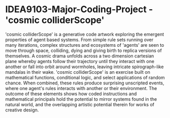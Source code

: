 # IDEA9103-Major-Coding-Project - 'cosmic colliderScope'

'cosmic colliderScope' is a generative code artwork exploring the emergent properties of agent based systems.
From simple rule sets running over many iterations, complex structures and ecosystems of 'agents' are seen to move through space, colliding, dying and giving birth to replica versions of themselves.
A cosmic drama unfolds across a two dimension cartesian plane whereby agents follow their trajectory until they interact with one another or fall into orbit around wormholes, leaving intricate spirograph-like mandalas in their wake.
'cosmic colliderScope' is an exercise built on mathematical functions, conditional logic, and select applications of random chance. When combined, these rules produce surprising unscripted events, where one agent's rules interacts with another or their environment.
The outcome of these elements shows how coded instructions and mathematical principals hold the potential to mirror systems found in the natural world, and the overlapping artistic potential therein for works of creative design.
